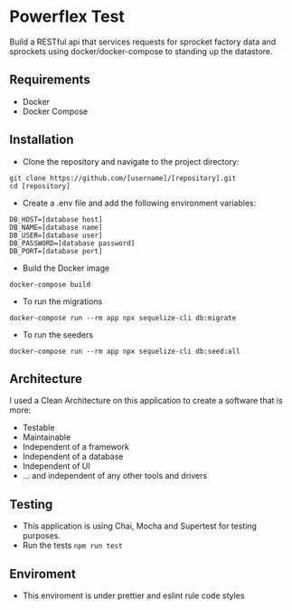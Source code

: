 # Powerflex Test

Build a RESTful api that services requests for sprocket factory data and sprockets using docker/docker-compose to standing up the datastore.

## Requirements

- Docker
- Docker Compose

## Installation
- Clone the repository and navigate to the project directory:

```
git clone https://github.com/[username]/[repository].git
cd [repository]
```

- Create a .env file and add the following environment variables:

```
DB_HOST=[database host]
DB_NAME=[database name]
DB_USER=[database user]
DB_PASSWORD=[database password]
DB_PORT=[database port]
```

- Build the Docker image
```
docker-compose build
```

- To run the migrations

```
docker-compose run --rm app npx sequelize-cli db:migrate
```

- To run the seeders
  
```
docker-compose run --rm app npx sequelize-cli db:seed:all
```

## Architecture

I used a Clean Architecture on this application to create a software that is more:
- Testable
- Maintainable
- Independent of a framework
- Independent of a database
- Independent of UI
- ... and independent of any other tools and drivers


## Testing

-   This application is using Chai, Mocha and Supertest for testing purposes.
-   Run the tests `npm run test`

## Enviroment

-   This enviroment is under prettier and eslint rule code styles
